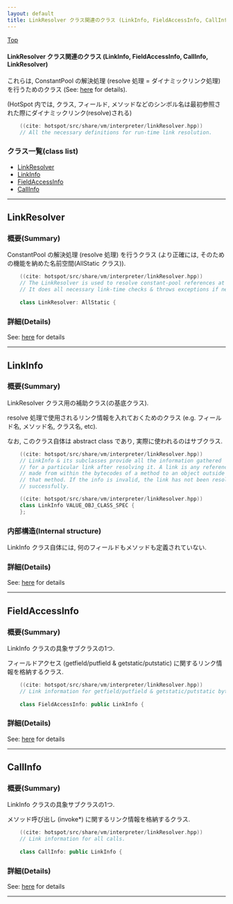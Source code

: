 ```yaml
---
layout: default
title: LinkResolver クラス関連のクラス (LinkInfo, FieldAccessInfo, CallInfo, LinkResolver)
---
```

[Top](../index.html)

#### LinkResolver クラス関連のクラス (LinkInfo, FieldAccessInfo, CallInfo, LinkResolver)

これらは, ConstantPool の解決処理 (resolve 処理 = ダイナミックリンク処理) を行うためのクラス (See: [here](no7882NqI.html) for details).

(HotSpot 内では, クラス, フィールド, メソッドなどのシンボル名は最初参照された際にダイナミックリンク(resolve)される)


```cpp
    ((cite: hotspot/src/share/vm/interpreter/linkResolver.hpp))
    // All the necessary definitions for run-time link resolution.
```



### クラス一覧(class list)

  * [LinkResolver](#nobJeQAXWL)
  * [LinkInfo](#no4VJIUNES)
  * [FieldAccessInfo](#nojJ5EelTC)
  * [CallInfo](#noz58ZWb82)


---
## <a name="nobJeQAXWL" id="nobJeQAXWL">LinkResolver</a>

### 概要(Summary)
ConstantPool の解決処理 (resolve 処理) を行うクラス
(より正確には, そのための機能を納めた名前空間(AllStatic クラス)).


```cpp
    ((cite: hotspot/src/share/vm/interpreter/linkResolver.hpp))
    // The LinkResolver is used to resolve constant-pool references at run-time.
    // It does all necessary link-time checks & throws exceptions if necessary.
    
    class LinkResolver: AllStatic {
```




### 詳細(Details)
See: [here](../doxygen/classLinkResolver.html) for details

---
## <a name="no4VJIUNES" id="no4VJIUNES">LinkInfo</a>

### 概要(Summary)
LinkResolver クラス用の補助クラス(の基底クラス).

resolve 処理で使用されるリンク情報を入れておくためのクラス
(e.g. フィールド名, メソッド名, クラス名, etc).

なお, このクラス自体は abstract class であり, 実際に使われるのはサブクラス.


```cpp
    ((cite: hotspot/src/share/vm/interpreter/linkResolver.hpp))
    // LinkInfo & its subclasses provide all the information gathered
    // for a particular link after resolving it. A link is any reference
    // made from within the bytecodes of a method to an object outside of
    // that method. If the info is invalid, the link has not been resolved
    // successfully.
```


```cpp
    ((cite: hotspot/src/share/vm/interpreter/linkResolver.hpp))
    class LinkInfo VALUE_OBJ_CLASS_SPEC {
    };
```

### 内部構造(Internal structure)
LinkInfo クラス自体には, 何のフィールドもメソッドも定義されていない.




### 詳細(Details)
See: [here](../doxygen/classLinkInfo.html) for details

---
## <a name="nojJ5EelTC" id="nojJ5EelTC">FieldAccessInfo</a>

### 概要(Summary)
LinkInfo クラスの具象サブクラスの1つ.

フィールドアクセス (getfield/putfield & getstatic/putstatic) に関するリンク情報を格納するクラス.


```cpp
    ((cite: hotspot/src/share/vm/interpreter/linkResolver.hpp))
    // Link information for getfield/putfield & getstatic/putstatic bytecodes.
    
    class FieldAccessInfo: public LinkInfo {
```




### 詳細(Details)
See: [here](../doxygen/classFieldAccessInfo.html) for details

---
## <a name="noz58ZWb82" id="noz58ZWb82">CallInfo</a>

### 概要(Summary)
LinkInfo クラスの具象サブクラスの1つ.

メソッド呼び出し (invoke*) に関するリンク情報を格納するクラス.


```cpp
    ((cite: hotspot/src/share/vm/interpreter/linkResolver.hpp))
    // Link information for all calls.
    
    class CallInfo: public LinkInfo {
```




### 詳細(Details)
See: [here](../doxygen/classCallInfo.html) for details

---
